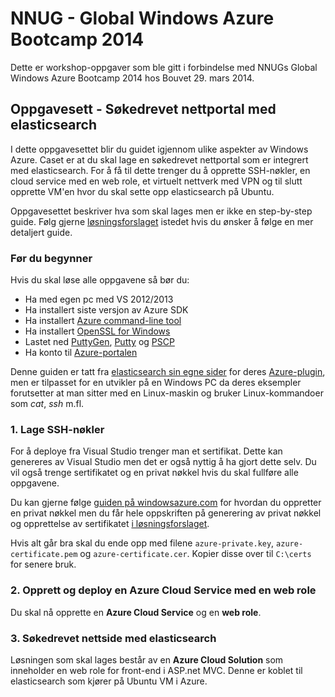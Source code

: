 NNUG - Global Windows Azure Bootcamp 2014
=========================================

Dette er workshop-oppgaver som ble gitt i forbindelse med NNUGs Global Windows Azure Bootcamp 2014 hos Bouvet 29. mars 2014.

## Oppgavesett - Søkedrevet nettportal med elasticsearch

I dette oppgavesettet blir du guidet igjennom ulike aspekter av Windows Azure. Caset er at du skal lage en søkedrevet nettportal som er integrert med elasticsearch. For å få til dette trenger du å opprette SSH-nøkler, en cloud service med en web role, et virtuelt nettverk med VPN og til slutt opprette VM'en hvor du skal sette opp elasticsearch på Ubuntu.

Oppgavesettet beskriver hva som skal lages men er ikke en step-by-step guide. Følg gjerne [løsningsforslaget](https://github.com/HenrikWM/NNUG_GWAB2014/blob/master/FASIT.md) istedet hvis du ønsker å følge en mer detaljert guide.


### Før du begynner

Hvis du skal løse alle oppgavene så bør du:

* Ha med egen pc med VS 2012/2013
* Ha installert siste versjon av Azure SDK
* Ha installert [Azure command-line tool](http://www.windowsazure.com/en-us/develop/nodejs/how-to-guides/command-line-tools/)
* Ha installert [OpenSSL for Windows](http://downloads.sourceforge.net/gnuwin32/openssl-0.9.8h-1-bin.zip) 
* Lastet ned [PuttyGen](http://the.earth.li/~sgtatham/putty/latest/x86/puttygen.exe), [Putty](http://the.earth.li/~sgtatham/putty/latest/x86/putty.exe) og [PSCP](http://the.earth.li/~sgtatham/putty/latest/x86/pscp.exe) 
* Ha konto til [Azure-portalen](http://www.windowsazure.com/)

Denne guiden er tatt fra [elasticsearch sin egne sider](http://www.elasticsearch.org/blog/azure-cloud-plugin-for-elasticsearch/) for deres [Azure-plugin](https://github.com/elasticsearch/elasticsearch-cloud-azure), men er tilpasset for en utvikler på en Windows PC da deres eksempler forutsetter at man sitter med en Linux-maskin og bruker Linux-kommandoer som *cat*, *ssh* m.fl.

### 1. Lage SSH-nøkler

For å deploye fra Visual Studio trenger man et sertifikat. Dette kan genereres av Visual Studio men det er også nyttig å ha gjort dette selv. Du vil også trenge sertifikatet og en privat nøkkel hvis du skal fullføre alle oppgavene.

Du kan gjerne følge [guiden på windowsazure.com](http://www.windowsazure.com/en-us/documentation/articles/linux-use-ssh-key/#create-a-private-key-on-windows) for hvordan du oppretter en privat nøkkel men du får hele oppskriften på generering av privat nøkkel og opprettelse av sertifikatet [i løsningsforslaget](https://github.com/HenrikWM/NNUG_GWAB2014/blob/master/FASIT.md). 

Hvis alt går bra skal du ende opp med filene `azure-private.key`, `azure-certificate.pem` og `azure-certificate.cer`. Kopier disse over til `C:\certs` for senere bruk.

### 2. Opprett og deploy en Azure Cloud Service med en web role

Du skal nå opprette en **Azure Cloud Service** og en **web role**.





### 3. Søkedrevet nettside med elasticsearch

Løsningen som skal lages består av en **Azure Cloud Solution** som inneholder en web role for front-end i ASP.net MVC. Denne er koblet til elasticsearch som kjører på Ubuntu VM i Azure. 

